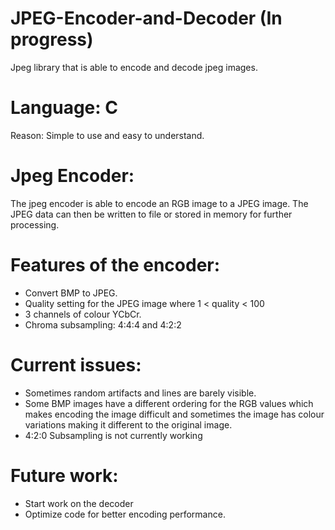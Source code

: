 # JPEG-Encoder-and-Decoder (In progress)
Jpeg library that is able to encode and decode jpeg images.

# Language: C
Reason: Simple to use and easy to understand.

# Jpeg Encoder:
The jpeg encoder is able to encode an RGB image to a JPEG image. The JPEG data can then be written to file or stored in memory for further processing.

# Features of the encoder:
* Convert BMP to JPEG.
* Quality setting for the JPEG image where 1 < quality < 100
* 3 channels of colour YCbCr.
* Chroma subsampling: 4:4:4 and 4:2:2

# Current issues:
* Sometimes random artifacts and lines are barely visible.
* Some BMP images have a different ordering for the RGB values which makes encoding the image difficult and sometimes the image has
  colour variations making it different to the original image. 
* 4:2:0 Subsampling is not currently working

# Future work:
* Start work on the decoder
* Optimize code for better encoding performance.
